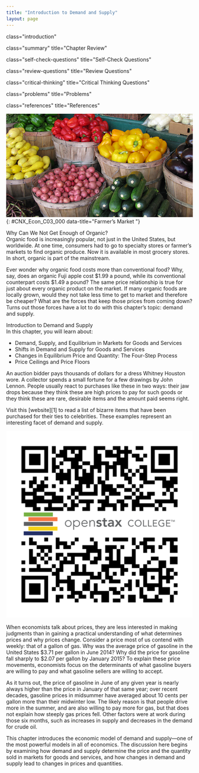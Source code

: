 ```yaml
---
title: "Introduction to Demand and Supply"
layout: page
---
```



<cnx-pi data-type="cnx.flag.introduction"> class="introduction" </cnx-pi>

<cnx-pi data-type="cnx.eoc">class="summary" title="Chapter Review"</cnx-pi>

<cnx-pi data-type="cnx.eoc">class="self-check-questions" title="Self-Check Questions"</cnx-pi>

<cnx-pi data-type="cnx.eoc">class="review-questions" title="Review Questions"</cnx-pi>

<cnx-pi data-type="cnx.eoc">class="critical-thinking" title="Critical Thinking Questions"</cnx-pi>

<cnx-pi data-type="cnx.eoc">class="problems" title="Problems"</cnx-pi>

<cnx-pi data-type="cnx.eoc">class="references" title="References"</cnx-pi>

 ![This is a photograph of various organic vegetables in baskets at a farmer\'s market.](../resources/CNX_Econ_C03_000.jpg "Organic vegetables and fruits that are grown and sold within a specific geographical region should, in theory, cost less than conventional produce because the transportation costs are less. That is not, however, usually the case. (Credit: modification of work by Natalie Maynor/Flickr Creative Commons)"){: #CNX_Econ_C03_000 data-title="Farmer&#x2019;s Market "}

<div data-type="note" class="note economics bringhome" markdown="1">
<div data-type="title" class="title">
Why Can We Not Get Enough of Organic?
</div>
Organic food is increasingly popular, not just in the United States, but worldwide. At one time, consumers had to go to specialty stores or farmer’s markets to find organic produce. Now it is available in most grocery stores. In short, organic is part of the mainstream.

Ever wonder why organic food costs more than conventional food? Why, say, does an organic Fuji apple cost $1.99 a pound, while its conventional counterpart costs $1.49 a pound? The same price relationship is true for just about every organic product on the market. If many organic foods are locally grown, would they not take less time to get to market and therefore be cheaper? What are the forces that keep those prices from coming down? Turns out those forces have a lot to do with this chapter’s topic: demand and supply.

</div>

<div data-type="note" class="note economics chapter-objectives" markdown="1">
<div data-type="title" class="title">
Introduction to Demand and Supply
</div>
In this chapter, you will learn about:

* Demand, Supply, and Equilibrium in Markets for Goods and Services
* Shifts in Demand and Supply for Goods and Services
* Changes in Equilibrium Price and Quantity: The Four-Step Process
* Price Ceilings and Price Floors

</div>

An auction bidder pays thousands of dollars for a dress Whitney Houston wore. A collector spends a small fortune for a few drawings by John Lennon. People usually react to purchases like these in two ways: their jaw drops because they think these are high prices to pay for such goods or they think these are rare, desirable items and the amount paid seems right.

<div data-type="note" class="note economics linkup" markdown="1">
Visit this [website][1] to read a list of bizarre items that have been purchased for their ties to celebrities. These examples represent an interesting facet of demand and supply.

<span data-type="media" data-alt="QR Code representing a URL"> ![QR Code representing a URL](../resources/celebauction.png) </span>
</div>

When economists talk about prices, they are less interested in making judgments than in gaining a practical understanding of what determines prices and why prices change. Consider a price most of us contend with weekly: that of a gallon of gas. Why was the average price of gasoline in the United States $3.71 per gallon in June 2014? Why did the price for gasoline fall sharply to $2.07 per gallon by January 2015? To explain these price movements, economists focus on the determinants of what gasoline buyers are willing to pay and what gasoline sellers are willing to accept.

As it turns out, the price of gasoline in June of any given year is nearly always higher than the price in January of that same year; over recent decades, gasoline prices in midsummer have averaged about 10 cents per gallon more than their midwinter low. The likely reason is that people drive more in the summer, and are also willing to pay more for gas, but that does not explain how steeply gas prices fell. Other factors were at work during those six months, such as increases in supply and decreases in the demand for crude oil.

This chapter introduces the economic model of demand and supply—one of the most powerful models in all of economics. The discussion here begins by examining how demand and supply determine the price and the quantity sold in markets for goods and services, and how changes in demand and supply lead to changes in prices and quantities.



[1]: http://openstaxcollege.org/l/celebauction
